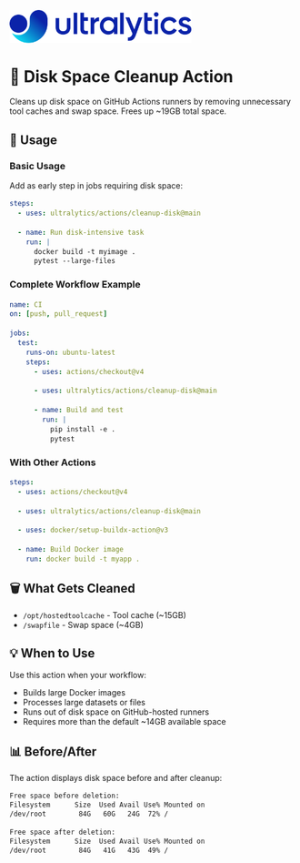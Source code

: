 <a href="https://www.ultralytics.com/"><img src="https://raw.githubusercontent.com/ultralytics/assets/main/logo/Ultralytics_Logotype_Original.svg" width="320" alt="Ultralytics logo"></a>

# 🧹 Disk Space Cleanup Action

Cleans up disk space on GitHub Actions runners by removing unnecessary tool caches and swap space. Frees up ~19GB total space.

## 🚀 Usage

### Basic Usage

Add as early step in jobs requiring disk space:

```yaml
steps:
  - uses: ultralytics/actions/cleanup-disk@main

  - name: Run disk-intensive task
    run: |
      docker build -t myimage .
      pytest --large-files
```

### Complete Workflow Example

```yaml
name: CI
on: [push, pull_request]

jobs:
  test:
    runs-on: ubuntu-latest
    steps:
      - uses: actions/checkout@v4

      - uses: ultralytics/actions/cleanup-disk@main

      - name: Build and test
        run: |
          pip install -e .
          pytest
```

### With Other Actions

```yaml
steps:
  - uses: actions/checkout@v4

  - uses: ultralytics/actions/cleanup-disk@main

  - uses: docker/setup-buildx-action@v3

  - name: Build Docker image
    run: docker build -t myapp .
```

## 🗑️ What Gets Cleaned

- `/opt/hostedtoolcache` - Tool cache (~15GB)
- `/swapfile` - Swap space (~4GB)

## 💡 When to Use

Use this action when your workflow:

- Builds large Docker images
- Processes large datasets or files
- Runs out of disk space on GitHub-hosted runners
- Requires more than the default ~14GB available space

## 📊 Before/After

The action displays disk space before and after cleanup:

```
Free space before deletion:
Filesystem      Size  Used Avail Use% Mounted on
/dev/root        84G   60G   24G  72% /

Free space after deletion:
Filesystem      Size  Used Avail Use% Mounted on
/dev/root        84G   41G   43G  49% /
```
